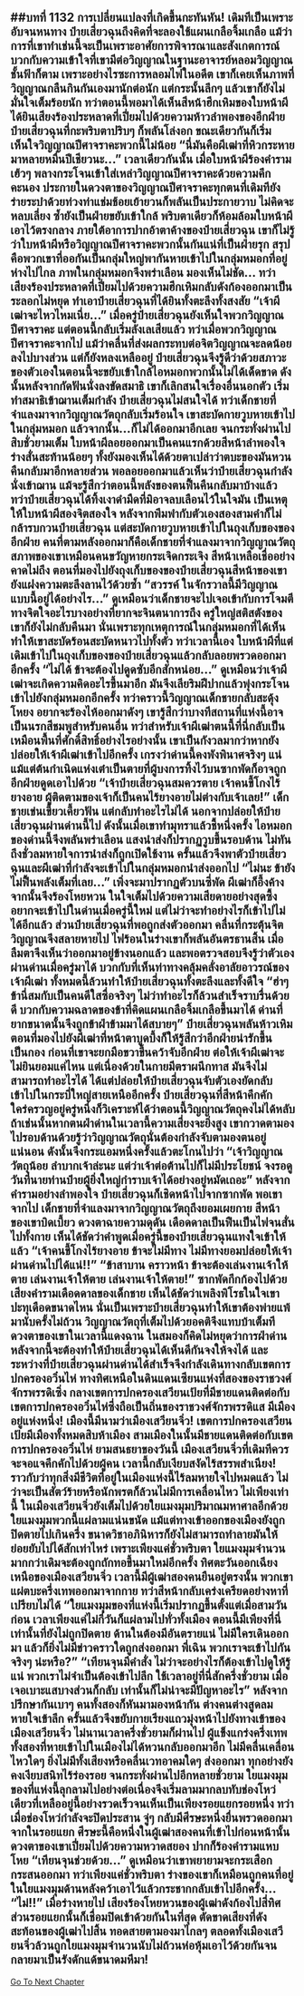 ##บทที่ 1132 การเปลี่ยนแปลงที่เกิดขึ้นกะทันหัน!
เดิมทีเป็นเพราะอับจนหนทาง ป๋ายเสี่ยวฉุนถึงคิดที่จะลองใช้แผนเกลือจิ้มเกลือ แม้ว่าการที่เขาทำเช่นนี้จะเป็นเพราะอาศัยการพิจารณาและสังเกตการณ์ บวกกับความเข้าใจที่เขามีต่อวิญญาณในฐานะอาจารย์หลอมวิญญาณชั้นฟ้าก็ตาม
เพราะอย่างไรซะการหลอมไฟในอดีต เขาก็เคยเห็นภาพที่วิญญาณกลืนกินกันเองมานักต่อนัก แต่กระนั้นลึกๆ แล้วเขาก็ยังไม่มั่นใจเต็มร้อยนัก ทว่าตอนนี้พอมาได้เห็นสีหน้าฮึกเหิมของใบหน้าผี ได้ยินเสียงร้องประหลาดที่เปี่ยมไปด้วยความห้าวลำพองของอีกฝ่าย ป๋ายเสี่ยวฉุนที่กะพริบตาปริบๆ ก็พลันโล่งอก ขณะเดียวกันก็เริ่มเห็นใจวิญญาณปีศาจราคะพวกนี้ไม่น้อย
“นี่มันคือผีเฒ่าที่หิวกระหายมาหลายหมื่นปีเชียวนะ...”
เวลาเดียวกันนั้น เมื่อใบหน้าผีร้องคำรามเฮ้วๆ พลางกระโจนเข้าใส่เหล่าวิญญาณปีศาจราคะด้วยความคึกคะนอง ประกายในดวงตาของวิญญาณปีศาจราคะทุกตนที่เดิมทียังร่ายระบำด้วยท่วงท่าแช่มช้อยเย้ายวนก็พลันเป็นประกายวาบ ไม่คิดจะหลบเลี่ยง ซ้ำยังเป็นฝ่ายขยับเข้าใกล้ พริบตาเดียวก็ห้อมล้อมใบหน้าผีเอาไว้ตรงกลาง
ภายใต้อาการปากอ้าตาค้างของป๋ายเสี่ยวฉุน เขาก็ไม่รู้ว่าใบหน้าผีหรือวิญญาณปีศาจราคะพวกนั้นกันแน่ที่เป็นฝ่ายรุก สรุปคือพวกเขาที่ออกันเป็นกลุ่มใหญ่พากันหายเข้าไปในกลุ่มหมอกที่อยู่ห่างไปไกล ภาพในกลุ่มหมอกจึงพร่าเลือน มองเห็นไม่ชัด...
ทว่าเสียงร้องประหลาดที่เปี่ยมไปด้วยความฮึกเหิมกลับดังก้องออกมาเป็นระลอกไม่หยุด ทำเอาป๋ายเสี่ยวฉุนที่ได้ยินทั้งตะลึงทั้งสงสัย
“เจ้าผีเฒ่าจะไหวไหมเนี่ย...” เมื่อครู่ป๋ายเสี่ยวฉุนยังเห็นใจพวกวิญญาณปีศาจราคะ แต่ตอนนี้กลับเริ่มลังเลเสียแล้ว ทว่าเมื่อพวกวิญญาณปีศาจราคะจากไป แม้ว่าคลื่นที่ส่งผลกระทบต่อจิตวิญญาณจะลดน้อยลงไปบางส่วน แต่ก็ยังหลงเหลืออยู่ ป๋ายเสี่ยวฉุนจึงรู้ดีว่าด้วยสภาวะของตัวเองในตอนนี้จะขยับเข้าใกล้ไอหมอกพวกนั้นไม่ได้เด็ดขาด ดังนั้นหลังจากกัดฟันนั่งลงขัดสมาธิ เขาก็เลิกสนใจเรื่องอื่นนอกตัว เริ่มทำสมาธิเข้าฌานเต็มกำลัง
ป๋ายเสี่ยวฉุนไม่สนใจได้ ทว่าเด็กชายที่จำแลงมาจากวิญญาณวัตถุกลับเริ่มร้อนใจ เขาสะบัดกายวูบหายเข้าไปในกลุ่มหมอก แล้วจากนั้น...ก็ไม่ได้ออกมาอีกเลย
จนกระทั่งผ่านไปสิบชั่วยามเต็ม ใบหน้าผีลอยออกมาเป็นคนแรกด้วยสีหน้าลำพองใจ ร่างสั่นสะท้านน้อยๆ ทั้งยังมองเห็นได้ด้วยตาเปล่าว่าตบะของมันหวนคืนกลับมาอีกหลายส่วน พอลอยออกมาแล้วเห็นว่าป๋ายเสี่ยวฉุนกำลังนั่งเข้าฌาน แม้จะรู้สึกว่าตอนนี้พลังของตนฟื้นคืนกลับมาบ้างแล้ว ทว่าป๋ายเสี่ยวฉุนได้ทิ้งเงาดำมืดที่มิอาจลบเลือนไว้ในใจมัน เป็นเหตุให้ใบหน้าผีสองจิตสองใจ หลังจากพึมพำกับตัวเองสองสามคำก็ไม่กล้ารบกวนป๋ายเสี่ยวฉุน แต่สะบัดกายวูบหายเข้าไปในถุงเก็บของของอีกฝ่าย
คนที่ตามหลังออกมาก็คือเด็กชายที่จำแลงมาจากวิญญาณวัตถุ สภาพของเขาเหมือนคนขวัญหายกระเจิดกระเจิง สีหน้าเหลือเชื่ออย่างคาดไม่ถึง ตอนที่มองไปยังถุงเก็บของของป๋ายเสี่ยวฉุนสีหน้าของเขายังแฝงความตะลึงลานไว้ด้วยซ้ำ
“สวรรค์ ในจักรวาลนี้มีวิญญาณแบบนี้อยู่ได้อย่างไร...” ดูเหมือนว่าเด็กชายจะไปเจอเข้ากับการโจมตีทางจิตใจอะไรบางอย่างที่ยากจะจินตนาการถึง ครู่ใหญ่สติสตังของเขาก็ยังไม่กลับคืนมา นั่นเพราะทุกเหตุการณ์ในกลุ่มหมอกที่ได้เห็นทำให้เขาสะบัดร้อนสะบัดหนาวไปทั้งตัว
ทว่าเวลานี้เอง ใบหน้าผีที่แต่เดิมเข้าไปในถุงเก็บของของป๋ายเสี่ยวฉุนแล้วกลับลอยพรวดออกมาอีกครั้ง
“ไม่ได้ ข้าจะต้องไปดูดซับอีกสักหน่อย...” ดูเหมือนว่าเจ้าผีเฒ่าจะเกิดความคิดอะไรขึ้นมาอีก มันจึงเลียริมฝีปากแล้วพุ่งกระโจนเข้าไปยังกลุ่มหมอกอีกครั้ง
ทว่าคราวนี้วิญญาณเด็กชายกลับสะดุ้งโหยง อยากจะร้องไห้ออกมาดังๆ เขารู้สึกว่าบางทีสถานที่แห่งนี้อาจเป็นนรกสีชมพูสำหรับคนอื่น ทว่าสำหรับเจ้าผีเฒ่าตนนี้ที่นี่กลับเป็นเหมือนพื้นที่ศักดิ์สิทธิ์อย่างไรอย่างนั้น
เขาเป็นกังวลมากว่าหากยังปล่อยให้เจ้าผีเฒ่าเข้าไปอีกครั้ง เกรงว่าด่านนี้คงพังพินาศจริงๆ แน่ แม้แต่ต้นกำเนิดแห่งเต๋าเป็นตายที่ผู้บงการทิ้งไว้บนซากพัดก็อาจถูกอีกฝ่ายดูดเอาไปด้วย
“เจ้าป๋ายเสี่ยวฉุนสมควรตาย เจ้าคนขี้โกงไร้ยางอาย ผู้ติดตามของเจ้าก็เป็นคนไร้ยางอายไม่ต่างกับเจ้าเลย!” เด็กชายเข่นเขี้ยวเคี้ยวฟัน แต่กลับทำอะไรไม่ได้ นอกจากปล่อยให้ป๋ายเสี่ยวฉุนผ่านด่านนี้ไป ดังนั้นเมื่อเขาทำมุทราแล้วชี้หนึ่งครั้ง ไอหมอกของด่านนี้จึงพลันพร่าเลือน แสงนำส่งก็ปรากฏวูบขึ้นรอบด้าน ไม่ทันถึงชั่วลมหายใจการนำส่งก็ถูกเปิดใช้งาน ครั้นแล้วจึงพาตัวป๋ายเสี่ยวฉุนและผีเฒ่าที่กำลังจะเข้าไปในกลุ่มหมอกนำส่งออกไป
“ไม่นะ ข้ายังไม่ฟื้นพลังเต็มที่เลย...” เพิ่งจะมาปรากฏตัวบนซี่พัด ผีเฒ่าก็อึ้งค้าง จากนั้นจึงร้องโหยหวน ในใจเต็มไปด้วยความเสียดายอย่างสุดซึ้ง อยากจะเข้าไปในด่านเมื่อครู่นี้ใหม่ แต่ไม่ว่าจะทำอย่างไรก็เข้าไปไม่ได้อีกแล้ว
ส่วนป๋ายเสี่ยวฉุนที่พอถูกส่งตัวออกมา คลื่นที่กระตุ้นจิตวิญญาณจึงสลายหายไป ไฟร้อนในร่างเขาก็พลันอันตรธานสิ้น เมื่อลืมตาจึงเห็นว่าออกมาอยู่ข้างนอกแล้ว และพอตรวจสอบจึงรู้ว่าตัวเองผ่านด่านเมื่อครู่มาได้ บวกกับที่เห็นท่าทางคลุ้มคลั่งอาลัยอาวรณ์ของเจ้าผีเฒ่า ทั้งหมดนี้ล้วนทำให้ป๋ายเสี่ยวฉุนทั้งตะลึงและทั้งดีใจ
“ฮ่าๆ ข้านี่สมกับเป็นคนดีใสซื่อจริงๆ ไม่ว่าทำอะไรก็ล้วนสำเร็จราบรื่นด้วยดี บวกกับความฉลาดของข้าที่คิดแผนเกลือจิ้มเกลือขึ้นมาได้ ด่านที่ยากขนาดนั้นจึงถูกข้าฝ่าข้ามมาได้สบายๆ” ป๋ายเสี่ยวฉุนพลันห้าวเหิม ตอนที่มองไปยังผีเฒ่าที่หน้าตาบูดบึ้งก็ให้รู้สึกว่าอีกฝ่ายน่ารักขึ้นเป็นกอง ก่อนที่เขาจะยกมือขวาขึ้นคว้าจับอีกฝ่าย ต่อให้เจ้าผีเฒ่าจะไม่ยินยอมแค่ไหน แต่เนื่องด้วยในกายมีตราผนึกทาส มันจึงไม่สามารถทำอะไรได้ ได้แต่ปล่อยให้ป๋ายเสี่ยวฉุนจับตัวเองยัดกลับเข้าไปในกระบี่ใหญ่สายเหนืออีกครั้ง
ป๋ายเสี่ยวฉุนที่สีหน้าคึกคักใคร่ครวญอยู่ครู่หนึ่งก็วิเคราะห์ได้ว่าตอนนี้วิญญาณวัตถุคงไม่ได้หลับ ถ้าเช่นนั้นหากตนฝ่าด่านในเวลานี้ความเสี่ยงจะยิ่งสูง เขากวาดตามองไปรอบด้านด้วยรู้ว่าวิญญาณวัตถุนั่นต้องกำลังจับตามองตนอยู่แน่นอน ดังนั้นจึงกระแอมหนึ่งครั้งแล้วตะโกนไปว่า
“เจ้าวิญญาณวัตถุน้อย ลำบากเจ้าล่ะนะ แต่ว่าเจ้าต่อต้านไปก็ไม่มีประโยชน์ จงรอดูวันที่นายท่านป๋ายผู้ยิ่งใหญ่กำราบเจ้าได้อย่างอยู่หมัดเถอะ” หลังจากคำรามอย่างลำพองใจ ป๋ายเสี่ยวฉุนก็เชิดหน้าไปจากซากพัด
พอเขาจากไป เด็กชายที่จำแลงมาจากวิญญาณวัตถุถึงยอมเผยกาย สีหน้าของเขาบิดเบี้ยว ดวงตาฉายความดุดัน เดือดดาลเป็นฟืนเป็นไฟจนสั่นไปทั้งกาย เห็นได้ชัดว่าคำพูดเมื่อครู่นี้ของป๋ายเสี่ยวฉุนแทงใจเข้าให้แล้ว
“เจ้าคนขี้โกงไร้ยางอาย ข้าจะไม่มีทาง ไม่มีทางยอมปล่อยให้เจ้าผ่านด่านไปได้แน่!!”
“ข้าสาบาน คราวหน้า ข้าจะต้องเล่นงานเจ้าให้ตาย เล่นงานเจ้าให้ตาย เล่นงานเจ้าให้ตาย!” ซากพัดกึกก้องไปด้วยเสียงคำรามเดือดดาลของเด็กชาย เห็นได้ชัดว่าเพลิงพิโรธในใจเขาปะทุเดือดขนาดไหน
นั่นเป็นเพราะป๋ายเสี่ยวฉุนทำให้เขาต้องพ่ายแพ้มานับครั้งไม่ถ้วน วิญญาณวัตถุที่เต็มไปด้วยอคติจึงแทบบ้าเต็มที ดวงตาของเขาในเวลานี้แดงฉาน ในสมองก็คิดไม่หยุดว่าการฝ่าด่านหลังจากนี้จะต้องทำให้ป๋ายเสี่ยวฉุนได้เห็นดีกันจงให้จงได้
และระหว่างที่ป๋ายเสี่ยวฉุนผ่านด่านได้สำเร็จจึงกำลังเดินทางกลับเขตการปกครองอวิ๋นไห่ ทางทิศเหนือในดินแดนเซียนแห่งที่สองของราชวงศ์จักรพรรดิเซิ่ง กลางเขตการปกครองเสวียนเป้ยที่มีชายแดนติดต่อกับเขตการปกครองอวิ๋นไห่ซึ่งถือเป็นถิ่นของราชวงศ์จักรพรรดิแส มีเมืองอยู่แห่งหนึ่ง!
เมืองนี้มีนามว่าเมืองเสวียนจิ่ว!
เขตการปกครองเสวียนเป้ยมีเมืองทั้งหมดสิบห้าเมือง สามเมืองในนั้นมีชายแดนติดต่อกับเขตการปกครองอวิ๋นไห่ ยามสนธยาของวันนี้ เมืองเสวียนจิ่วที่เดิมทีควรจะจอแจคึกคักไปด้วยผู้คน เวลานี้กลับเงียบสงัดไร้สรรพสำเนียง!
ราวกับว่าทุกสิ่งมีชีวิตที่อยู่ในเมืองแห่งนี้ไร้ลมหายใจไปหมดแล้ว ไม่ว่าจะเป็นสัตว์ร้ายหรือนักพรตก็ล้วนไม่มีการเคลื่อนไหว ไม่เพียงเท่านี้ ในเมืองเสวียนจิ่วยังเต็มไปด้วยใยแมงมุมปริมาณมหาศาลอีกด้วย
ใยแมงมุมพวกนี้แผ่ลามแน่นขนัด แม้แต่ทางเข้าออกของเมืองยังถูกปิดตายไปเกินครึ่ง ขนาดวิชาอภินิหารก็ยังไม่สามารถทำลายมันให้ย่อยยับไปได้สักเท่าไหร่ เพราะเพียงแค่ชั่วพริบตา ใยแมงมุมจำนวนมากกว่าเดิมจะต้องถูกถักทอขึ้นมาใหม่อีกครั้ง
ทิศตะวันออกเฉียงเหนือของเมืองเสวียนจิ่ว เวลานี้มีผู้เฒ่าสองคนยืนอยู่ตรงนั้น พวกเขาแผ่ตบะครึ่งเทพออกมาจากกาย ทว่าสีหน้ากลับเคร่งเครียดอย่างหาที่เปรียบไม่ได้
“ใยแมงมุมของที่แห่งนี้เริ่มปรากฏขึ้นตั้งแต่เมื่อสามวันก่อน เวลาเพียงแค่ไม่กี่วันก็แผ่ลามไปทั่วทั้งเมือง ตอนนี้มีเพียงที่นี่เท่านั้นที่ยังไม่ถูกปิดตาย ด้านในต้องมีอันตรายแน่ ไม่มีใครเดินออกมา แล้วก็ยิ่งไม่มีข่าวคราวใดถูกส่งออกมา พี่เฉิน พวกเราจะเข้าไปกันจริงๆ น่ะหรือ?”
“เทียนจุนมีคำสั่ง ไม่ว่าจะอย่างไรก็ต้องเข้าไปดูให้รู้แน่ พวกเราไม่จำเป็นต้องเข้าไปลึก ใช้เวลาอยู่ที่นี่สักครึ่งชั่วยาม เมื่อเจอเบาะแสบางส่วนก็กลับ เท่านั้นก็ไม่น่าจะมีปัญหาอะไร” หลังจากปรึกษากันเบาๆ คนทั้งสองก็หันมามองหน้ากัน ต่างคนต่างสูดลมหายใจเข้าลึก ครั้นแล้วจึงขยับกายเรียงแถวมุ่งหน้าไปยังทางเข้าของเมืองเสวียนจิ่ว
ไม่นานเวลาครึ่งชั่วยามก็ผ่านไป ผู้แข็งแกร่งครึ่งเทพทั้งสองที่หายเข้าไปในเมืองไม่ได้หวนกลับออกมาอีก ไม่มีคลื่นเคลื่อนไหวใดๆ ยิ่งไม่มีทั้งเสียงหรือคลื่นเวทอาคมใดๆ ส่งออกมา ทุกอย่างยังคงเงียบสนิทไร้ร่องรอย จนกระทั่งผ่านไปอีกหลายชั่วยาม ใยแมงมุมของที่แห่งนี้ลุกลามไปอย่างต่อเนื่องจึงเริ่มลามมากลบทับช่องโหว่เดียวที่เหลืออยู่นี้อย่างรวดเร็วจนเห็นเป็นเพียงรอยแยกรอยหนึ่ง
ทว่าเมื่อช่องโหว่กำลังจะปิดประสาน จู่ๆ กลับมีศีรษะหนึ่งยื่นพรวดออกมาจากในรอยแยก ศีรษะนี้คือหนึ่งในผู้เฒ่าสองคนที่เข้าไปก่อนหน้านั้น ดวงตาของเขาเปี่ยมไปด้วยความหวาดสยอง ปากก็ร้องคำรามแหบโหย
“เทียนจุนช่วยด้วย...” ดูเหมือนว่าเขาพยายามจะกระเสือกกระสนออกมา ทว่าเพียงแค่ชั่วพริบตา ร่างของเขาก็เหมือนถูกคนที่อยู่ในใยแมงมุมด้านหลังคว้าเอาไว้แล้วกระชากกลับเข้าไปอีกครั้ง...
“ไม่!!”
เมื่อร่างหายไป เสียงร้องโหยหวนของผู้เฒ่าดังก้องไปสี่ทิศ ส่วนรอยแยกนั้นก็เชื่อมปิดเข้าด้วยกันในที่สุด ตัดขาดเสียงที่ดังสะท้อนของผู้เฒ่าไปสิ้น ทอดสายตามองมาไกลๆ ตลอดทั้งเมืองเสวียนจิ่วล้วนถูกใยแมงมุมจำนวนนับไม่ถ้วนห่อหุ้มเอาไว้ด้วยกันจนกลายมาเป็นรังดักแด้ขนาดมหึมา!
------


[Go To Next Chapter]( ./105.md)